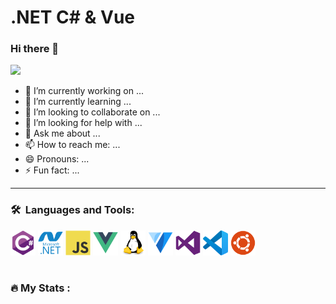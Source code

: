 # .NET C# & Vue 
### Hi there 👋

<div>
  <img src="https://media.giphy.com/media/v1.Y2lkPTc5MGI3NjExOTEyZDM4NDY0M2FiMzc3OTgxOTkwMjdmMTgwZWEyMDQ1ZDdlYmYwZSZlcD12MV9pbnRlcm5hbF9naWZzX2dpZklkJmN0PWc/dWesBcTLavkZuG35MI/giphy.gif" >
</div>  


- 🔭 I’m currently working on ...
- 🌱 I’m currently learning ...
- 👯 I’m looking to collaborate on ...
- 🤔 I’m looking for help with ...
- 💬 Ask me about ...
- 📫 How to reach me: ...
- 😄 Pronouns: ...
- ⚡ Fun fact: ...

---

### 🛠 &nbsp;Languages and Tools:
<img src="https://github.com/devicons/devicon/blob/master/icons/csharp/csharp-original.svg" title="Java" alt="Java" width="40" height="40"/>
<img src="https://github.com/devicons/devicon/blob/master/icons/dot-net/dot-net-plain-wordmark.svg" title="Java" alt="Java" width="40" height="40"/>
<img src="https://github.com/devicons/devicon/blob/master/icons/javascript/javascript-original.svg" title="Java" alt="Java" width="40" height="40"/>
<img src="https://github.com/devicons/devicon/blob/master/icons/vuejs/vuejs-original.svg" title="Java" alt="Java" width="40" height="40"/>
<img src="https://github.com/devicons/devicon/blob/master/icons/linux/linux-original.svg" title="Java" alt="Java" width="40" height="40"/>
<img src="https://github.com/devicons/devicon/blob/master/icons/vuetify/vuetify-original.svg" title="Java" alt="Java" width="40" height="40"/>
<img src="https://github.com/devicons/devicon/blob/master/icons/visualstudio/visualstudio-plain.svg" title="Java" alt="Java" width="40" height="40"/>
<img src="https://github.com/devicons/devicon/blob/master/icons/vscode/vscode-original.svg" title="Java" alt="Java" width="40" height="40"/>
<img src="https://github.com/devicons/devicon/blob/master/icons/ubuntu/ubuntu-plain.svg" title="Java" alt="Java" width="40" height="40"/>
<br/>

#

### :fire: My Stats :
